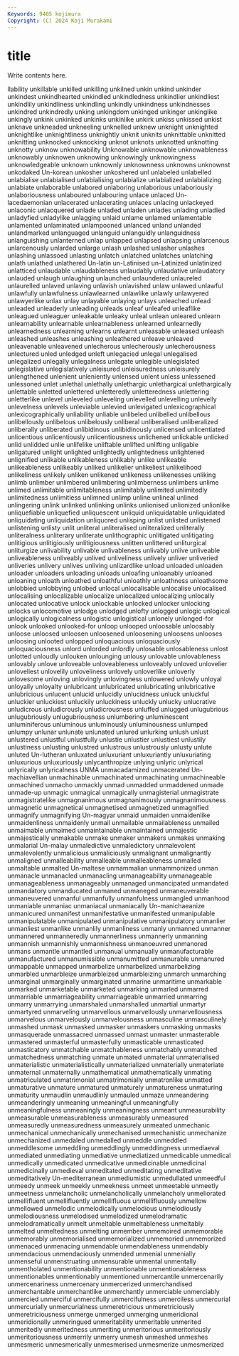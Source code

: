 ```yaml
---
Keywords: 9405 kojimura
Copyright: (C) 2024 Koji Murakami
---
```


# title

Write contents here.



llability unkillable unkilled unkilling unkilned unkin
unkind unkinder unkindest unkindhearted unkindled unkindledness unkindlier unkindliest unkindlily unkindliness
unkindling unkindly unkindness unkindnesses unkindred unkindredly unking unkingdom unkinged unkinger
unkinglike unkingly unkink unkinked unkinks unkinlike unkirk unkiss unkissed unkist
unknave unkneaded unkneeling unknelled unknew unknight unknighted unknightlike unknightliness unknightly
unknit unknits unknittable unknitted unknitting unknocked unknocking unknot unknots unknotted
unknotting unknotty unknow unknowability Unknowable unknowable unknowableness unknowably unknowen unknowing
unknowingly unknowingness unknowledgeable unknown unknownly unknownness unknowns unknownst unkodaked Un-korean
unkosher unkoshered unl unlabeled unlabelled unlabialise unlabialised unlabialising unlabialize unlabialized
unlabializing unlabiate unlaborable unlabored unlaboring unlaborious unlaboriously unlaboriousness unlaboured unlabouring
unlace unlaced Un-lacedaemonian unlacerated unlacerating unlaces unlacing unlackeyed unlaconic unlacquered
unlade unladed unladen unlades unlading unladled unladyfied unladylike unlagging unlaid
unlame unlamed unlamentable unlamented unlaminated unlampooned unlanced unland unlanded unlandmarked
unlanguaged unlanguid unlanguidly unlanguidness unlanguishing unlanterned unlap unlapped unlapsed unlapsing
unlarcenous unlarcenously unlarded unlarge unlash unlashed unlasher unlashes unlashing unlassoed
unlasting unlatch unlatched unlatches unlatching unlath unlathed unlathered Un-latin un-Latinised
un-Latinized unlatinized unlatticed unlaudable unlaudableness unlaudably unlaudative unlaudatory unlauded unlaugh
unlaughing unlaunched unlaundered unlaureled unlaurelled unlaved unlaving unlavish unlavished unlaw
unlawed unlawful unlawfully unlawfulness unlawlearned unlawlike unlawly unlawyered unlawyerlike unlax
unlay unlayable unlaying unlays unleached unlead unleaded unleaderly unleading unleads
unleaf unleafed unleaflike unleagued unleaguer unleakable unleaky unleal unlean unleared
unlearn unlearnability unlearnable unlearnableness unlearned unlearnedly unlearnedness unlearning unlearns unlearnt
unleasable unleased unleash unleashed unleashes unleashing unleathered unleave unleaved unleavenable
unleavened unlecherous unlecherously unlecherousness unlectured unled unledged unleft unlegacied unlegal
unlegalised unlegalized unlegally unlegalness unlegate unlegible unlegislated unlegislative unlegislatively unleisured
unleisuredness unleisurely unlengthened unlenient unleniently unlensed unlent unless unlessened unlessoned
unlet unlethal unlethally unlethargic unlethargical unlethargically unlettable unletted unlettered unletteredly
unletteredness unlettering unletterlike unlevel unleveled unleveling unlevelled unlevelling unlevelly unlevelness
unlevels unleviable unlevied unlevigated unlexicographical unlexicographically unliability unliable unlibeled unlibelled
unlibellous unlibellously unlibelous unlibelously unliberal unliberalised unliberalized unliberally unliberated unlibidinous
unlibidinously unlicensed unlicentiated unlicentious unlicentiously unlicentiousness unlichened unlickable unlicked unlid
unlidded unlie unlifelike unliftable unlifted unlifting unligable unligatured unlight unlighted
unlightedly unlightedness unlightened unlignified unlikable unlikableness unlikably unlike unlikeable unlikeableness
unlikeably unliked unlikelier unlikeliest unlikelihood unlikeliness unlikely unliken unlikened unlikeness
unlikenesses unliking unlimb unlimber unlimbered unlimbering unlimberness unlimbers unlime unlimed
unlimitable unlimitableness unlimitably unlimited unlimitedly unlimitedness unlimitless unlimned unlimp unline
unlineal unlined unlingering unlink unlinked unlinking unlinks unlionised unlionized unlionlike
unliquefiable unliquefied unliquescent unliquid unliquidatable unliquidated unliquidating unliquidation unliquored unlisping
unlist unlisted unlistened unlistening unlisty unlit unliteral unliteralised unliteralized unliterally
unliteralness unliterary unliterate unlithographic unlitigated unlitigating unlitigious unlitigiously unlitigiousness unlitten
unlittered unliturgical unliturgize unlivability unlivable unlivableness unlivably unlive unliveable unliveableness
unliveably unlived unliveliness unlively unliver unliveried unliveries unlivery unlives unliving
unlizardlike unload unloaded unloaden unloader unloaders unloading unloads unloafing unloanably
unloaned unloaning unloath unloathed unloathful unloathly unloathness unloathsome unlobbied unlobbying
unlobed unlocal unlocalisable unlocalise unlocalised unlocalising unlocalizable unlocalize unlocalized unlocalizing
unlocally unlocated unlocative unlock unlockable unlocked unlocker unlocking unlocks unlocomotive
unlodge unlodged unlofty unlogged unlogic unlogical unlogically unlogicalness unlogistic unlogistical
unlonely unlonged-for unlook unlooked unlooked-for unloop unlooped unloosable unloosably unloose
unloosed unloosen unloosened unloosening unloosens unlooses unloosing unlooted unlopped unloquacious
unloquaciously unloquaciousness unlord unlorded unlordly unlosable unlosableness unlost unlotted unloudly
unlouken unlounging unlousy unlovable unlovableness unlovably unlove unloveable unloveableness unloveably
unloved unlovelier unloveliest unlovelily unloveliness unlovely unloverlike unloverly unlovesome unloving
unlovingly unlovingness unlowered unlowly unloyal unloyally unloyalty unlubricant unlubricated unlubricating
unlubricative unlubricious unlucent unlucid unlucidly unlucidness unluck unluckful unluckier unluckiest
unluckily unluckiness unluckly unlucky unlucrative unludicrous unludicrously unludicrousness unluffed unlugged
unlugubrious unlugubriously unlugubriousness unlumbering unluminescent unluminiferous unluminous unluminously unluminousness unlumped
unlumpy unlunar unlunate unlunated unlured unlurking unlush unlust unlustered unlustful
unlustfully unlustie unlustier unlustiest unlustily unlustiness unlusting unlustred unlustrous unlustrously
unlusty unlute unluted Un-lutheran unluxated unluxuriant unluxuriantly unluxuriating unluxurious unluxuriously
unlycanthropize unlying unlyric unlyrical unlyrically unlyricalness UNMA unmacadamized unmacerated Un-machiavellian
unmachinable unmachinated unmachinating unmachineable unmachined unmacho unmackly unmad unmadded unmaddened
unmade unmade-up unmagic unmagical unmagically unmagisterial unmagistrate unmagistratelike unmagnanimous unmagnanimously
unmagnanimousness unmagnetic unmagnetical unmagnetised unmagnetized unmagnified unmagnify unmagnifying Un-magyar unmaid
unmaiden unmaidenlike unmaidenliness unmaidenly unmail unmailable unmailableness unmailed unmaimable unmaimed
unmaintainable unmaintained unmajestic unmajestically unmakable unmake unmaker unmakers unmakes unmaking
unmalarial Un-malay unmaledictive unmaledictory unmalevolent unmalevolently unmalicious unmaliciously unmalignant unmalignantly
unmaligned unmalleability unmalleable unmalleableness unmalled unmaltable unmalted Un-maltese unmammalian unmammonized
unman unmanacle unmanacled unmanacling unmanageability unmanageable unmanageableness unmanageably unmanaged unmancipated
unmandated unmandatory unmanducated unmaned unmaneged unmaneuverable unmaneuvered unmanful unmanfully unmanfulness
unmangled unmanhood unmaniable unmaniac unmaniacal unmaniacally Un-manichaeanize unmanicured unmanifest unmanifestative
unmanifested unmanipulable unmanipulatable unmanipulated unmanipulative unmanipulatory unmanlier unmanliest unmanlike unmanlily
unmanliness unmanly unmanned unmanner unmannered unmanneredly unmannerliness unmannerly unmanning unmannish
unmannishly unmannishness unmanoeuvred unmanored unmans unmantle unmantled unmanual unmanually unmanufacturable
unmanufactured unmanumissible unmanumitted unmanurable unmanured unmappable unmapped unmarbelize unmarbelized unmarbelizing
unmarbled unmarbleize unmarbleized unmarbleizing unmarch unmarching unmarginal unmarginally unmarginated unmarine
unmaritime unmarkable unmarked unmarketable unmarketed unmarking unmarled unmarred unmarriable unmarriageability
unmarriageable unmarried unmarring unmarry unmarrying unmarshaled unmarshalled unmartial unmartyr unmartyred
unmarveling unmarvellous unmarvellously unmarvellousness unmarvelous unmarvelously unmarvelousness unmasculine unmasculinely unmashed
unmask unmasked unmasker unmaskers unmasking unmasks unmasquerade unmassacred unmassed unmast
unmaster unmasterable unmastered unmasterful unmasterfully unmasticable unmasticated unmasticatory unmatchable unmatchableness
unmatchably unmatched unmatchedness unmatching unmate unmated unmaterial unmaterialised unmaterialistic unmaterialistically
unmaterialized unmaterially unmateriate unmaternal unmaternally unmathematical unmathematically unmating unmatriculated unmatrimonial
unmatrimonially unmatronlike unmatted unmaturative unmature unmatured unmaturely unmatureness unmaturing unmaturity
unmaudlin unmaudlinly unmauled unmaze unmeandering unmeanderingly unmeaning unmeaningful unmeaningfully unmeaningfulness
unmeaningly unmeaningness unmeant unmeasurability unmeasurable unmeasurableness unmeasurably unmeasured unmeasuredly unmeasuredness
unmeasurely unmeated unmechanic unmechanical unmechanically unmechanised unmechanistic unmechanize unmechanized unmedaled
unmedalled unmeddle unmeddled unmeddlesome unmeddling unmeddlingly unmeddlingness unmediaeval unmediated unmediating
unmediative unmediatized unmedicable unmedical unmedically unmedicated unmedicative unmedicinable unmedicinal unmedicinally
unmedieval unmeditated unmeditating unmeditative unmeditatively Un-mediterranean unmediumistic unmedullated unmeedful unmeedy
unmeek unmeekly unmeekness unmeet unmeetable unmeetly unmeetness unmelancholic unmelancholically unmelancholy
unmeliorated unmellifluent unmellifluently unmellifluous unmellifluously unmellow unmellowed unmelodic unmelodically unmelodious
unmelodiously unmelodiousness unmelodised unmelodized unmelodramatic unmelodramatically unmelt unmeltable unmeltableness unmeltably
unmelted unmeltedness unmelting unmember unmemoired unmemorable unmemorably unmemorialised unmemorialized unmemoried
unmemorized unmenaced unmenacing unmendable unmendableness unmendably unmendacious unmendaciously unmended unmenial
unmenially unmenseful unmenstruating unmensurable unmental unmentally unmentholated unmentionability unmentionable unmentionableness
unmentionables unmentionably unmentioned unmercantile unmercenarily unmercenariness unmercenary unmercerized unmerchandised unmerchantable
unmerchantlike unmerchantly unmerciable unmerciably unmercied unmerciful unmercifully unmercifulness unmerciless unmercurial
unmercurially unmercurialness unmeretricious unmeretriciously unmeretriciousness unmerge unmerged unmerging unmeridional unmeridionally
unmeringued unmeritability unmeritable unmerited unmeritedly unmeritedness unmeriting unmeritorious unmeritoriously unmeritoriousness
unmerrily unmerry unmesh unmeshed unmeshes unmesmeric unmesmerically unmesmerised unmesmerize unmesmerized
